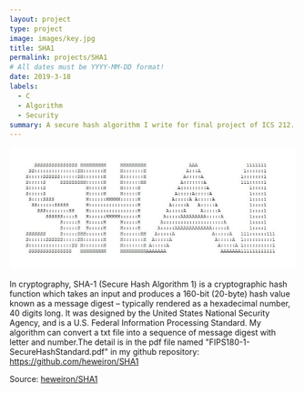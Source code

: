```yaml
---
layout: project
type: project
image: images/key.jpg
title: SHA1
permalink: projects/SHA1
# All dates must be YYYY-MM-DD format!
date: 2019-3-18
labels:
  - C
  - Algorithm
  - Security
summary: A secure hash algorithm I write for final project of ICS 212.
---
```


<img class="ui medium right floated rounded image" src="../images/SHA1.jpg">

In cryptography, SHA-1 (Secure Hash Algorithm 1) is a cryptographic hash function which takes an input and produces a 160-bit (20-byte) hash value known as a message digest – typically rendered as a hexadecimal number, 40 digits long. It was designed by the United States National Security Agency, and is a U.S. Federal Information Processing Standard.
My algorithm can convert a txt file into a sequence of message digest with letter and number.The detail is in the pdf file named "FIPS180-1-SecureHashStandard.pdf" in my github repository: https://github.com/heweiron/SHA1



Source: <a href="https://github.com/heweiron/SHA1"><i class="large github icon"></i>heweiron/SHA1</a>
